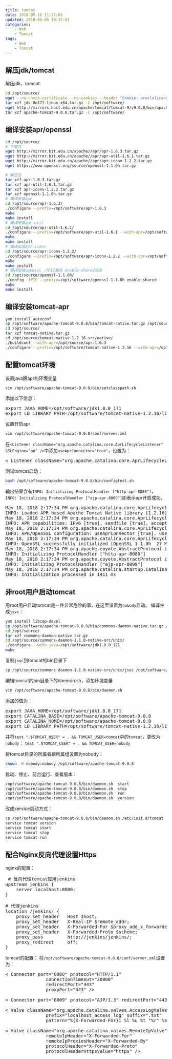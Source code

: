 ```yaml
---
title: tomcat
date: 2018-05-16 11:37:01
updated: 2018-06-05 19:37:01
categories:
    - Web
    - Tomcat
tags:
    - Web
    - Tomcat
---
```

## 解压jdk/tomcat
解压jdk，tomcat
``` bash
cd /opt/source/
wget --no-check-certificate --no-cookies --header "Cookie: oraclelicense=accept-securebackup-cookie" http://download.oracle.com/otn-pub/java/jdk/8u171-b11/512cd62ec5174c3487ac17c61aaa89e8/jdk-8u171-linux-x64.tar.gz
tar xzf jdk-8u171-linux-x64.tar.gz -C /opt/software/
wget http://mirrors.hust.edu.cn/apache/tomcat/tomcat-9/v9.0.8/bin/apache-tomcat-9.0.8.tar.gz
tar xzf apache-tomcat-9.0.8.tar.gz -C /opt/software/
```

<!-- more -->

## 编译安装apr/openssl
``` bash
cd /opt/source/
# 下载包
wget http://mirror.bit.edu.cn/apache//apr/apr-1.6.3.tar.gz
wget http://mirror.bit.edu.cn/apache//apr/apr-util-1.6.1.tar.gz
wget http://mirror.bit.edu.cn/apache//apr/apr-iconv-1.2.2.tar.gz
wget https://www.openssl.org/source/openssl-1.1.0h.tar.gz

# 解压包
tar xzf apr-1.6.3.tar.gz
tar xzf apr-util-1.6.1.tar.gz
tar xzf apr-iconv-1.2.2.tar.gz
tar xzf openssl-1.1.0h.tar.gz
# 编译安装apr
cd /opt/source/apr-1.6.3/
./configure --prefix=/opt/software/apr-1.6.3
make
make install
# 编译安装apr-util
cd /opt/source/apr-util-1.6.1/
./configure --prefix=/opt/software/apr-util-1.6.1 --with-apr=/opt/software/apr-1.6.3
make
make install
# 编译安装apr-iconv
cd /opt/source/apr-iconv-1.2.2/
./configure --prefix=/opt/software/apr-iconv-1.2.2 --with-apr=/opt/software/apr-1.6.3
make
make install
# 编译安装openssl -fPIC静态 enable-shared动态
cd /opt/source/openssl-1.1.0h/
./config -fPIC --prefix=/opt/software/openssl-1.1.0h enable-shared
make
make install
```

## 编译安装tomcat-apr
``` bash
yum install autoconf
cp /opt/software/apache-tomcat-9.0.8/bin/tomcat-native.tar.gz /opt/source/
cd /opt/source/
tar xzf tomcat-native.tar.gz
cd /opt/source/tomcat-native-1.2.16-src/native/
./buildconf --with-apr=/opt/source/apr-1.6.3
./configure --prefix=/opt/software/tomcat-native-1.2.16 --with-apr=/opt/software/apr-1.6.3 --with-ssl=/opt/software/openssl-1.1.0h --with-java-home=/opt/software/jdk1.8.0_171
```

## 配置tomcat环境
设置java跟apr的环境变量
``` bash
vim /opt/software/apache-tomcat-9.0.8/bin/setclasspath.sh
```
添加以下信息：
<pre>
export JAVA_HOME=/opt/software/jdk1.8.0_171
export LD_LIBRARY_PATH=/opt/software/tomcat-native-1.2.16/lib
</pre>

设置开启apr
``` bash
vim /opt/software/apache-tomcat-9.0.8/conf/server.xml
```
在`<Listener className="org.apache.catalina.core.AprLifecycleListener" SSLEngine="on" />`中添加`useAprConnector="true"`，设置为：
<pre>
< Listener className="org.apache.catalina.core.AprLifecycleListener" SSLEngine="on" useAprConnector="true" />
</pre>

测试tomcat启动：
``` bash
bash /opt/software/apache-tomcat-9.0.8/bin/configtest.sh
```
输出结果含有`INFO: Initializing ProtocolHandler ["http-apr-8080"]`，`INFO: Initializing ProtocolHandler ["ajp-apr-8009"]`即表示apr开启成功。
<pre>
May 18, 2018 2:17:34 PM org.apache.catalina.core.AprLifecycleListener lifecycleEvent
INFO: Loaded APR based Apache Tomcat Native library [1.2.16] using APR version [1.6.3].
May 18, 2018 2:17:34 PM org.apache.catalina.core.AprLifecycleListener lifecycleEvent
INFO: APR capabilities: IPv6 [true], sendfile [true], accept filters [false], random [true].
May 18, 2018 2:17:34 PM org.apache.catalina.core.AprLifecycleListener lifecycleEvent
INFO: APR/OpenSSL configuration: useAprConnector [true], useOpenSSL [true]
May 18, 2018 2:17:34 PM org.apache.catalina.core.AprLifecycleListener initializeSSL
INFO: OpenSSL successfully initialized [OpenSSL 1.1.0h  27 Mar 2018]
May 18, 2018 2:17:34 PM org.apache.coyote.AbstractProtocol init
INFO: Initializing ProtocolHandler ["http-apr-8080"]
May 18, 2018 2:17:34 PM org.apache.coyote.AbstractProtocol init
INFO: Initializing ProtocolHandler ["ajp-apr-8009"]
May 18, 2018 2:17:34 PM org.apache.catalina.startup.Catalina load
INFO: Initialization processed in 1411 ms
</pre>

## 非root用户启动tomcat
用root用户启动tomcat是一件非常危险的事，在这里设置为`nobody`启动。
编译生成`jsvc`：
``` bash
yum install libcap-devel
cp /opt/software/apache-tomcat-9.0.8/bin/commons-daemon-native.tar.gz /opt/source/
cd /opt/source/
tar xzf commons-daemon-native.tar.gz
cd /opt/source/commons-daemon-1.1.0-native-src/unix/
./configure --with-java=/opt/software/jdk1.8.0_171
make
```
复制`jsvc`到tomcat的bin目录下
``` bash
cp /opt/source/commons-daemon-1.1.0-native-src/unix/jsvc /opt/software/apache-tomcat-9.0.8/bin/
```
编辑tomcat的bin目录下的daemon.sh，添加环境变量
``` bash
vim /opt/software/apache-tomcat-9.0.8/bin/daemon.sh
```
添加的值为：
<pre>
export JAVA_HOME=/opt/software/jdk1.8.0_171
export CATALINA_BASE=/opt/software/apache-tomcat-9.0.8
export CATALINA_HOME=/opt/software/apache-tomcat-9.0.8
export LD_LIBRARY_PATH=/opt/software/tomcat-native-1.2.16/lib
</pre>

并将`test ".$TOMCAT_USER" = . && TOMCAT_USER=tomcat`中的`tomcat`，更改为`nobody`：
`test ".$TOMCAT_USER" = . && TOMCAT_USER=nobody`

将tomcat目录的所属者跟所属组设置为nobody：
``` bash
chown -R nobody:nobody /opt/software/apache-tomcat-9.0.8
```

启动、停止、前台运行、查看版本：
``` bash
/opt/software/apache-tomcat-9.0.8/bin/daemon.sh  start
/opt/software/apache-tomcat-9.0.8/bin/daemon.sh  stop
/opt/software/apache-tomcat-9.0.8/bin/daemon.sh  run
/opt/software/apache-tomcat-9.0.8/bin/daemon.sh  version
```

改成service启动方式：
``` bash
cp /opt/software/apache-tomcat-9.0.8/bin/daemon.sh /etc/init.d/tomcat
service tomcat version
service tomcat start
service tomcat stop
service tomcat run
```

## 配合Nginx反向代理设置Https

nginx的配置：
<pre>
 # 反向代理tomcat应用jenkins
upstream jenkins {
    server localhost:8080;
}

# 代理jenkins
location /jenkins/ {
    proxy_set_header   Host $host;
    proxy_set_header   X-Real-IP $remote_addr;
    proxy_set_header   X-Forwarded-For $proxy_add_x_forwarded_for;
    proxy_set_header   X-Forwarded-Proto $scheme;
    proxy_pass         http://jenkins/jenkins/;
    proxy_redirect     off;
}
</pre>

tomcat的配置：
将`/opt/software/apache-tomcat-9.0.8/conf/server.xml`设置为：
<pre>
< Connector port="8080" protocol="HTTP/1.1"
               connectionTimeout="20000"
               redirectPort="443"
               proxyPort="443" />

< Connector port="8009" protocol="AJP/1.3" redirectPort="443" />

< Valve className="org.apache.catalina.valves.AccessLogValve" directory="logs"
               prefix="localhost_access_log" suffix=".txt"
               pattern="%{X-Forwarded-For}i %l %u %t &quot;%r&quot; %s %b" />

< Valve className="org.apache.catalina.valves.RemoteIpValve"
               remoteIpHeader="X-Forwarded-For"
               remoteIpProxiesHeader="X-Forwarded-By"
               protocolHeader="X-Forwarded-Proto"
               protocolHeaderHttpsValue="https" />
</pre>
